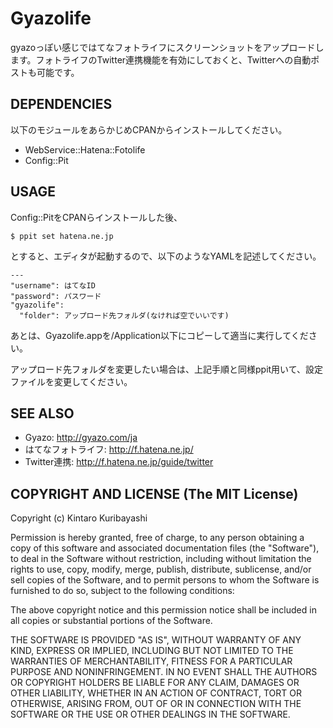 # Gyazolife

gyazoっぽい感じではてなフォトライフにスクリーンショットをアップロードします。フォトライフのTwitter連携機能を有効にしておくと、Twitterへの自動ポストも可能です。

## DEPENDENCIES

以下のモジュールをあらかじめCPANからインストールしてください。

- WebService::Hatena::Fotolife
- Config::Pit

## USAGE

Config::PitをCPANらインストールした後、

    $ ppit set hatena.ne.jp

とすると、エディタが起動するので、以下のようなYAMLを記述してください。

    ---
    "username": はてなID
    "password": パスワード
    "gyazolife":
      "folder": アップロード先フォルダ(なければ空でいいです)

あとは、Gyazolife.appを/Application以下にコピーして適当に実行してください。

アップロード先フォルダを変更したい場合は、上記手順と同様ppit用いて、設定ファイルを変更してください。

## SEE ALSO

- Gyazo: http://gyazo.com/ja
- はてなフォトライフ: http://f.hatena.ne.jp/
- Twitter連携: http://f.hatena.ne.jp/guide/twitter

## COPYRIGHT AND LICENSE (The MIT License)

Copyright (c) Kintaro Kuribayashi

Permission is hereby granted, free of charge, to any person obtaining a copy of this software and associated documentation files (the "Software"), to deal in the Software without restriction, including without limitation the rights to use, copy, modify, merge, publish, distribute, sublicense, and/or sell copies of the Software, and to permit persons to whom the Software is furnished to do so, subject to the following conditions:

The above copyright notice and this permission notice shall be included in all copies or substantial portions of the Software.

THE SOFTWARE IS PROVIDED "AS IS", WITHOUT WARRANTY OF ANY KIND, EXPRESS OR IMPLIED, INCLUDING BUT NOT LIMITED TO THE WARRANTIES OF MERCHANTABILITY, FITNESS FOR A PARTICULAR PURPOSE AND NONINFRINGEMENT. IN NO EVENT SHALL THE AUTHORS OR COPYRIGHT HOLDERS BE LIABLE FOR ANY CLAIM, DAMAGES OR OTHER LIABILITY, WHETHER IN AN ACTION OF CONTRACT, TORT OR OTHERWISE, ARISING FROM, OUT OF OR IN CONNECTION WITH THE SOFTWARE OR THE USE OR OTHER DEALINGS IN THE SOFTWARE.
